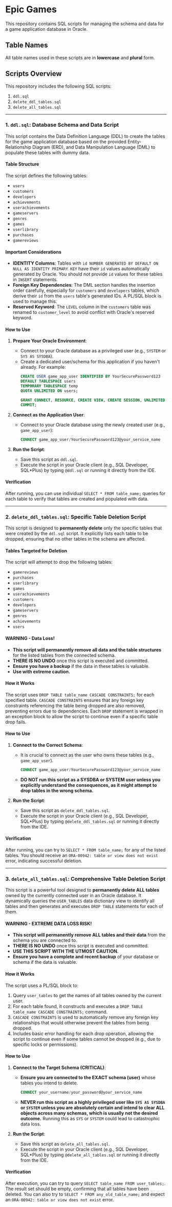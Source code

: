 # Epic Games

This repository contains SQL scripts for managing the schema and data for a game application database in Oracle.

## Table Names

All table names used in these scripts are in **lowercase** and **plural** form.

## Scripts Overview

This repository includes the following SQL scripts:

1.  `ddl.sql`
2.  `delete_ddl_tables.sql`
3.  `delete_all_tables.sql`

---

### 1. `ddl.sql`: Database Schema and Data Script

This script contains the Data Definition Language (DDL) to create the tables for the game application database based on the provided Entity-Relationship Diagram (ERD), and Data Manipulation Language (DML) to populate these tables with dummy data.

#### Table Structure

The script defines the following tables:

* `users`
* `customers`
* `developers`
* `achievements`
* `userachievements`
* `gameservers`
* `genres`
* `games`
* `userlibrary`
* `purchases`
* `gamereviews`

#### Important Considerations

* **IDENTITY Columns**: Tables with `id NUMBER GENERATED BY DEFAULT ON NULL AS IDENTITY PRIMARY KEY` have their `id` values automatically generated by Oracle. You should not provide `id` values for these tables in `INSERT` statements.
* **Foreign Key Dependencies**: The DML section handles the insertion order carefully, especially for `customers` and `developers` tables, which derive their `id` from the `users` table's generated IDs. A PL/SQL block is used to manage this.
* **Reserved Keyword**: The `LEVEL` column in the `customers` table was renamed to `customer_level` to avoid conflict with Oracle's reserved keyword.

#### How to Use

1.  **Prepare Your Oracle Environment**:
    * Connect to your Oracle database as a privileged user (e.g., `SYSTEM` or `SYS AS SYSDBA`).
    * Create a dedicated user/schema for this application if you haven't already. For example:
        ```sql
        CREATE USER game_app_user IDENTIFIED BY YourSecurePassword123
        DEFAULT TABLESPACE users
        TEMPORARY TABLESPACE temp
        QUOTA UNLIMITED ON users;

        GRANT CONNECT, RESOURCE, CREATE VIEW, CREATE SESSION, UNLIMITED TABLESPACE TO game_app_user;
        COMMIT;
        ```

2.  **Connect as the Application User**:
    * Connect to your Oracle database using the newly created user (e.g., `game_app_user`):
        ```sql
        CONNECT game_app_user/YourSecurePassword123@your_service_name
        ```

3.  **Run the Script**:
    * Save this script as `ddl.sql`.
    * Execute the script in your Oracle client (e.g., SQL Developer, SQL*Plus) by typing `@ddl.sql` or running it directly from the IDE.

#### Verification

After running, you can use individual `SELECT * FROM table_name;` queries for each table to verify that tables are created and populated with data.

---

### 2. `delete_ddl_tables.sql`: Specific Table Deletion Script

This script is designed to **permanently delete** only the specific tables that were created by the `ddl.sql` script. It explicitly lists each table to be dropped, ensuring that no other tables in the schema are affected.

#### Tables Targeted for Deletion

The script will attempt to drop the following tables:

* `gamereviews`
* `purchases`
* `userlibrary`
* `games`
* `userachievements`
* `customers`
* `developers`
* `gameservers`
* `genres`
* `achievements`
* `users`

#### WARNING - Data Loss!

* **This script will permanently remove all data and the table structures** for the listed tables from the connected schema.
* **THERE IS NO UNDO** once this script is executed and committed.
* **Ensure you have a backup** if the data in these tables is valuable.
* **Use with extreme caution.**

#### How it Works

The script uses `DROP TABLE table_name CASCADE CONSTRAINTS;` for each specified table. `CASCADE CONSTRAINTS` ensures that any foreign key constraints referencing the table being dropped are also removed, preventing errors due to dependencies. Each `DROP` statement is wrapped in an exception block to allow the script to continue even if a specific table drop fails.

#### How to Use

1.  **Connect to the Correct Schema**:
    * It is crucial to connect as the user who owns these tables (e.g., `game_app_user`).
        ```sql
        CONNECT game_app_user/YourSecurePassword123@your_service_name
        ```
    * **DO NOT run this script as a SYSDBA or SYSTEM user unless you explicitly understand the consequences, as it might attempt to drop tables in the wrong schema.**

2.  **Run the Script**:
    * Save this script as `delete_ddl_tables.sql`.
    * Execute the script in your Oracle client (e.g., SQL Developer, SQL*Plus) by typing `@delete_ddl_tables.sql` or running it directly from the IDE.

#### Verification

After running, you can try to `SELECT * FROM table_name;` for any of the listed tables. You should receive an `ORA-00942: table or view does not exist` error, indicating successful deletion.

---

### 3. `delete_all_tables.sql`: Comprehensive Table Deletion Script

This script is a powerful tool designed to **permanently delete ALL tables** owned by the currently connected user in an Oracle database. It dynamically queries the `USER_TABLES` data dictionary view to identify all tables and then generates and executes `DROP TABLE` statements for each of them.

#### WARNING - EXTREME DATA LOSS RISK!

* **This script will permanently remove ALL tables and their data** from the schema you are connected to.
* **THERE IS NO UNDO** once this script is executed and committed.
* **USE THIS SCRIPT WITH THE UTMOST CAUTION.**
* **Ensure you have a complete and recent backup** of your database or schema if the data is valuable.

#### How it Works

The script uses a PL/SQL block to:
1.  Query `user_tables` to get the names of all tables owned by the current user.
2.  For each table found, it constructs and executes a `DROP TABLE table_name CASCADE CONSTRAINTS;` command.
3.  `CASCADE CONSTRAINTS` is used to automatically remove any foreign key relationships that would otherwise prevent the tables from being dropped.
4.  Includes basic error handling for each drop operation, allowing the script to continue even if some tables cannot be dropped (e.g., due to specific locks or permissions).

#### How to Use

1.  **Connect to the Target Schema (CRITICAL)**:
    * **Ensure you are connected to the EXACT schema (user)** whose tables you intend to delete.
        ```sql
        CONNECT your_username/your_password@your_service_name
        ```
    * **NEVER run this script as a highly privileged user like `SYS AS SYSDBA` or `SYSTEM` unless you are absolutely certain and intend to clear ALL objects across many schemas, which is usually not the desired outcome.** Running this as `SYS` or `SYSTEM` could lead to catastrophic data loss.

2.  **Run the Script**:
    * Save this script as `delete_all_tables.sql`.
    * Execute the script in your Oracle client (e.g., SQL Developer, SQL*Plus) by typing `@delete_all_tables.sql` or running it directly from the IDE.

#### Verification

After execution, you can try to query `SELECT table_name FROM user_tables;`. The result set should be empty, confirming that all tables have been deleted. You can also try to `SELECT * FROM any_old_table_name;` and expect an `ORA-00942: table or view does not exist` error.
